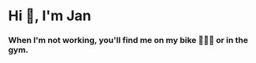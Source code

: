 <h1 align="left">Hi 👋, I'm Jan</h1>
<h3 align="left">When I'm not working, you'll find me on my bike 🚴🏻‍♂️ or in the gym.</h3>
